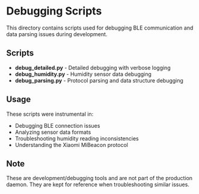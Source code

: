 # Debugging Scripts

This directory contains scripts used for debugging BLE communication and data parsing issues during development.

## Scripts

- **debug_detailed.py** - Detailed debugging with verbose logging
- **debug_humidity.py** - Humidity sensor data debugging
- **debug_parsing.py** - Protocol parsing and data structure debugging

## Usage

These scripts were instrumental in:
- Debugging BLE connection issues
- Analyzing sensor data formats
- Troubleshooting humidity reading inconsistencies
- Understanding the Xiaomi MiBeacon protocol

## Note

These are development/debugging tools and are not part of the production daemon. They are kept for reference when troubleshooting similar issues.
